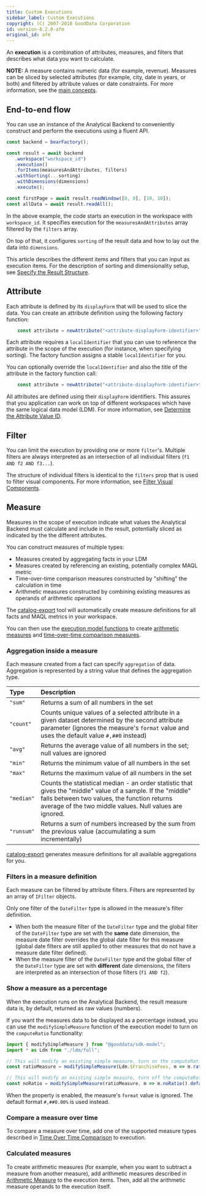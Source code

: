 ```yaml
---
title: Custom Executions
sidebar_label: Custom Executions
copyright: (C) 2007-2018 GoodData Corporation
id: version-8.2.0-afm
original_id: afm
---
```


An **execution** is a combination of attributes, measures, and filters that describes what data you want to calculate.

**NOTE:** A measure contains numeric data (for example, revenue). Measures can be sliced by selected attributes (for example, city, date in years, or both) and filtered by attribute values or date constraints. For more information, see the [main concepts](01_intro__platform_intro.md#main-concepts).

## End-to-end flow

You can use an instance of the Analytical Backend to conveniently construct and perform the executions using a fluent API.

```javascript
const backend = bearFactory();

const result = await backend
   .workspace("workspace_id")
   .execution()
   .forItems(measuresAndAttributes, filters)
   .withSorting(...sorting)
   .withDimensions(dimensions)
   .execute();

const firstPage = await result.readWindow([0, 0], [10, 10]);
const allData = await result.readAll();
```

In the above example, the code starts an execution in the workspace with `workspace_id`. It specifies execution for the `measuresAndAttributes` array filtered by the `filters` array.

On top of that, it configures `sorting` of the result data and how to lay out the data into `dimensions`.

This article describes the different items and filters that you can input as execution items. For the description of sorting
and dimensionality setup, see [Specify the Result Structure](50_custom__result.md).

## Attribute

Each attribute is defined by its `displayForm` that will be used to slice the data. You can create an attribute
definition using the following factory function:

```javascript
    const attribute = newAttribute("<attribute-displayForm-identifier>");
```

Each attribute requires a `localIdentifier` that you can use to reference the attribute in the scope of the execution (for instance, when specifying sorting). The factory function assigns a stable `localIdentifier` for you.

You can optionally override the `localIdentifier` and also the title of the attribute in the factory function call:

```javascript
    const attribute = newAttribute("<attribute-displayForm-identifier>", m => m.localId("myLocalId").alias("My Attribute"));
```

All attributes are defined using their `displayForm` identifiers. This assures that you application can work on top of
different workspaces which have the same logical data model (LDM). For more information, see [Determine the Attribute Value ID](https://help.gooddata.com/pages/viewpage.action?pageId=34341344).

## Filter

You can limit the execution by providing one or more `filter`'s. Multiple filters are always interpreted as an intersection of all individual filters \(`f1 AND f2 AND f3...`).

The structure of individual filters is identical to the `filters` prop that is used to filter visual components. For more information, see [Filter Visual Components](30_tips__filter_visual_components.md).

## Measure

Measures in the scope of execution indicate what values the Analytical Backend must calculate and include in the result,
potentially sliced as indicated by the the different attributes.

You can construct measures of multiple types:

-  Measures created by aggregating facts in your LDM
-  Measures created by referencing an existing, potentially complex MAQL metric
-  Time-over-time comparison measures constructed by "shifting" the calculation in time
-  Arithmetic measures constructed by combining existing measures as operands of arithmetic operations

The [catalog-export](02_start__catalog_export.md) tool will automatically create measure definitions for all facts
and MAQL metrics in your workspace.

You can then use the [execution model functions](02_start__execution_model.md) to create [arithmetic measures](20_misc__arithmetic_measure.md)
and [time-over-time comparison measures](20_misc__time_over_time_comparison.md).

### Aggregation inside a measure

Each measure created from a fact can specify `aggregation` of data. Aggregation is represented by a string value that defines the aggregation type.

| Type | Description |
| :--- | :--- |
| `"sum"` | Returns a sum of all numbers in the set |
| `"count"` | Counts unique values of a selected attribute in a given dataset determined by the second attribute parameter  (ignores the measure's `format` value and uses the default value `#,##0` instead) |
| `"avg"` | Returns the average value of all numbers in the set; null values are ignored |
| `"min"` | Returns the minimum value of all numbers in the set |
| `"max"` | Returns the maximum value of all numbers in the set |
| `"median"` | Counts the statistical median - an order statistic that gives the "middle" value of a sample. If the "middle" falls between two values, the function returns average of the two middle values. Null values are ignored. |
| `"runsum"` | Returns a sum of numbers increased by the sum from the previous value \(accumulating a sum incrementally\) |

[catalog-export](02_start__catalog_export.md) generates measure definitions for all available aggregations for you.

### Filters in a measure definition

Each measure can be filtered by attribute filters. Filters are represented by an array of `IFilter` objects.

Only one filter of the `DateFilter` type is allowed in the measure's filter definition.

* When both the measure filter of the `DateFilter` type and the global filter of the `DateFilter` type are set with
  the **same** date dimension, the measure date filter overrides the global date filter for this measure
  \(global date filters are still applied to other measures that do not have a measure date filter defined\).
* When the measure filter of the `DateFilter` type and the global filter of the `DateFilter` type are set
  with **different** date dimensions, the filters are interpreted as an intersection of those filters (`f1 AND f2`).

### Show a measure as a percentage

When the execution runs on the Analytical Backend, the result measure data is, by default, returned as raw values \(numbers\).

If you want the measures data to be displayed as a percentage instead, you can use the `modifySimpleMeasure` function
of the execution model to turn on the `computeRatio` functionality:

```javascript
import { modifySimpleMeasure } from "@gooddata/sdk-model";
import * as Ldm from "./ldm/full";

// This will modify an existing simple measure, turn on the computeRatio functionality and associate a new, default localId
const ratioMeasure = modifySimpleMeasure(Ldm.$FranchiseFees, m => m.ratio().defaultLocalId());

// This will modify an existing simple measure, turn off the computeRatio functionality and associate a new, default localId
const noRatio = modifySimpleMeasure(ratioMeasure, m => m.noRatio().defaultLocalId());
```

When the property is enabled, the measure's `format` value is ignored. The default format `#,##0.00%` is used instead.

### Compare a measure over time

To compare a measure over time, add one of the supported measure types described
in [Time Over Time Comparison](20_misc__time_over_time_comparison.md) to execution.

### Calculated measures

To create arithmetic measures (for example, when you want to subtract a measure from another measure),
add arithmetic measures described in [Arithmetic Measure](20_misc__arithmetic_measure.md) to the execution items. Then, add all the arithmetic measure operands to the execution itself.
